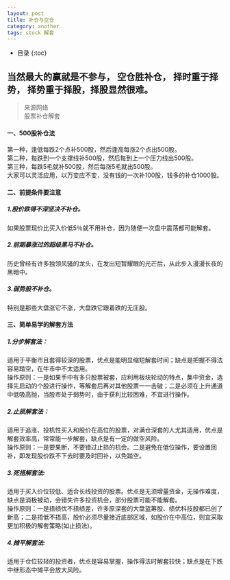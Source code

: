 ```yaml
---
layout: post  
title: 补仓与空仓
category: another  
tags: stock 解套
---    
```

* 目录
{:toc} 
## 当然最大的赢就是不参与， 空仓胜补仓， 择时重于择势， 择势重于择股，择股显然很难。
> 来源网络  
股票补仓解套　　
#### 一、500股补仓法　　 
第一种，逢低每跌2个点补500股，然后逢高每涨2个点出500股。  
第二种，每跌到一个支撑线补500股，然后每到上一个压力线出500股。  
第三种，每跌5毛就补500股，然后每涨5毛就出500股。  
大家可以灵活应用，以万变应不变，没有钱的一次补100股，钱多的补仓1000股。    

#### 二、前提条件要注意  
##### 1.股价跌得不深坚决不补仓。  
如果股票现价比买入价低5％就不用补仓，因为随便一次盘中震荡都可能解套。  
##### 2.前期暴涨过的超级黑马不补仓。  
历史曾经有许多独领风骚的龙头，在发出短暂耀眼的光芒后，从此步入漫漫长夜的黑暗中。  
##### 3.弱势股不补仓。  
特别是那些大盘涨它不涨，大盘跌它跟着跌的无庄股。  

#### 三、简单易学的解套方法  
##### 1.分步解套法：  
适用于平衡市且套得较深的股票，优点是能明显缩短解套时间；缺点是把握不得法容易踏空，在牛市中不太适用。  
操作原则：一是如果手中有多只股票被套，应利用板块轮动的特点，集中资金，选择先启动的个股进行操作，等解套后再对其他股票一一击破；二是必须在上升通道中低吸高抛，当股市处于弱势时，由于获利比较困难，不宜进行操作。  
##### 2.止损解套法：  
适用于追涨、投机性买入和股价在高位的股票，对满仓深套的人尤其适用，优点是解套效率高，常常能一步解套，缺点是有一定的做空风险。  
操作原则：一是要果断，不要错过止损的机会。二是避免在低位操作，要设置回补，即发现股价跌不下去时要及时回补，以免踏空。  
##### 3.死捂解套法:  
适用于买入价位较低、适合长线投资的股票。优点是无须增量资金，无操作难度，缺点是消极被动，会错失许多投资机会，部分股票可能不能解套。  
操作原则：一是捂绩优不捂绩差，许多原深套的大盘蓝筹股、绩优科技股都已创了新高；二是捂低不捂高，股价必须尽量接近底部区域，如股价在中高位，则宜采取更加积极的解套策略(如止损法)。  
##### 4.摊平解套法:  
适用于仓位较轻的投资者，优点是容易掌握，操作得法时解套较快；缺点是在下跌中继形态中摊平会放大风险。  
